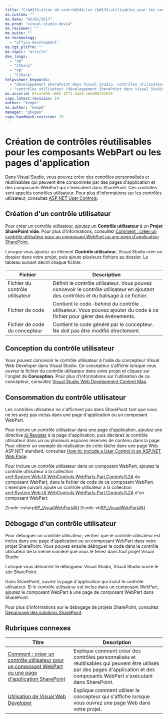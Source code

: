 ```yaml
---
title: "Cr&#233;ation de contr&#244;les r&#233;utilisables pour les composants WebPart ou les pages d&#39;application"
ms.custom: ""
ms.date: "02/02/2017"
ms.prod: "visual-studio-dev14"
ms.reviewer: ""
ms.suite: ""
ms.technology: 
  - "office-development"
ms.tgt_pltfrm: ""
ms.topic: "article"
dev_langs: 
  - "VB"
  - "CSharp"
  - "VB"
  - "CSharp"
helpviewer_keywords: 
  - "développement SharePoint dans Visual Studio, contrôles utilisateur"
  - "contrôles utilisateur (développement SharePoint dans Visual Studio), créer"
ms.assetid: 8fcafd98-c002-47f1-b4a9-cbb500232616
caps.latest.revision: 19
author: "kempb"
ms.author: "kempb"
manager: "ghogen"
caps.handback.revision: 19
---
```

# Cr&#233;ation de contr&#244;les r&#233;utilisables pour les composants WebPart ou les pages d&#39;application
  Dans Visual Studio, vous pouvez créer des contrôles personnalisés et réutilisables qui peuvent être consommés par des pages d'application et des composants WebPart qui s'exécutent dans SharePoint.  Ces contrôles sont appelés contrôles utilisateur.  Pour plus d'informations sur les contrôles utilisateur, consultez [ASP.NET User Controls](http://msdn.microsoft.com/library/5e601b3d-bb16-4dbe-9e35-7e92a34565ca).  
  
## Création d'un contrôle utilisateur  
 Pour créer un contrôle utilisateur, ajoutez un **Contrôle utilisateur** à un **Projet SharePoint vide**.  Pour plus d'informations, consultez [Comment : créer un contrôle utilisateur pour un composant WebPart ou une page d'application SharePoint](../sharepoint/how-to-create-a-user-control-for-a-sharepoint-application-page-or-web-part.md).  
  
 Lorsque vous ajoutez un élément **Contrôle utilisateur**, Visual Studio crée un dossier dans votre projet, puis ajoute plusieurs fichiers au dossier.  Le tableau suivant décrit chaque fichier.  
  
|Fichier|Description|  
|-------------|-----------------|  
|Fichier du contrôle utilisateur|Définit le contrôle utilisateur.  Vous pouvez concevoir le contrôle utilisateur en ajoutant des contrôles et du balisage à ce fichier.|  
|Fichier de code|Contient le code\-behind du contrôle utilisateur.  Vous pouvez ajouter du code à ce fichier pour gérer des événements.|  
|Fichier de code du concepteur|Contient le code généré par le concepteur. Ne doit pas être modifié directement.|  
  
## Conception du contrôle utilisateur  
 Vous pouvez concevoir le contrôle utilisateur à l'aide du concepteur Visual Web Developer dans Visual Studio.  Ce concepteur s'affiche lorsque vous ouvrez le fichier du contrôle utilisateur dans votre projet et cliquez sur l'onglet de **Conception**.  Pour plus d'informations sur l'utilisation de ce concepteur, consultez [Visual Studio Web Development Content Map](http://msdn.microsoft.com/fr-fr/9c31f93b-c8fb-4599-9b14-6194ec8c7539).  
  
## Consommation du contrôle utilisateur  
 Les contrôles utilisateur ne s'affichent pas dans SharePoint tant que vous ne les avez pas inclus dans une page d'application ou un composant WebPart.  
  
 Pour inclure un contrôle utilisateur dans une page d'application, ajoutez une directive [@ Register](http://msdn.microsoft.com/fr-fr/66f34922-be41-4e36-9dc8-1774d85311d1) à la page d'application, puis déclarez le contrôle utilisateur dans un ou plusieurs espaces réservés de contenu dans la page.  Pour obtenir un exemple de réalisation de cette tâche dans une page Web ASP.NET standard, consultez [How to: Include a User Control in an ASP.NET Web Page](http://msdn.microsoft.com/library/7c3bfd74-846c-4b88-b1ef-45d75860af92).  
  
 Pour inclure un contrôle utilisateur dans un composant WebPart, ajoutez le contrôle utilisateur à la collection <xref:System.Web.UI.WebControls.WebParts.Part.Controls%2A> du composant WebPart, dans le fichier de code de ce composant WebPart.  L'exemple suivant ajoute un contrôle utilisateur à la collection <xref:System.Web.UI.WebControls.WebParts.Part.Controls%2A> d'un composant WebPart.  
  
 [!code-csharp[SP_VisualWebPart#5](../snippets/csharp/VS_Snippets_OfficeSP/sp_visualwebpart/cs/visualwebpart1/visualwebpart1.cs#5)]
 [!code-vb[SP_VisualWebPart#5](../snippets/visualbasic/VS_Snippets_OfficeSP/sp_visualwebpart/vb/visualwebpart1/visualwebpart1.vb#5)]  
  
## Débogage d'un contrôle utilisateur  
 Pour déboguer un contrôle utilisateur, vérifiez que le contrôle utilisateur est inclus dans une page d'application ou un composant WebPart dans votre projet SharePoint.  Vous pouvez ensuite déboguer le code dans le contrôle utilisateur de la même manière que vous le feriez dans tout projet Visual Studio.  
  
 Lorsque vous démarrez le débogueur Visual Studio, Visual Studio ouvre le site SharePoint.  
  
 Dans SharePoint, ouvrez la page d'application qui inclut le contrôle utilisateur.  Si le contrôle utilisateur est inclus dans un composant WebPart, ajoutez le composant WebPart à une page de composant WebPart dans SharePoint.  
  
 Pour plus d'informations sur le débogage de projets SharePoint, consultez [Dépannage des solutions SharePoint](../sharepoint/troubleshooting-sharepoint-solutions.md).  
  
## Rubriques connexes  
  
|Titre|Description|  
|-----------|-----------------|  
|[Comment : créer un contrôle utilisateur pour un composant WebPart ou une page d'application SharePoint](../sharepoint/how-to-create-a-user-control-for-a-sharepoint-application-page-or-web-part.md)|Explique comment créer des contrôles personnalisés et réutilisables qui peuvent être utilisés par des pages d'application et des composants WebPart s'exécutant dans SharePoint.|  
|[Utilisation de Visual Web Developer](http://msdn.microsoft.com/fr-fr/9c31f93b-c8fb-4599-9b14-6194ec8c7539)|Explique comment utiliser le concepteur qui s'affiche lorsque vous ouvrez une page Web dans votre projet.|  
  
  